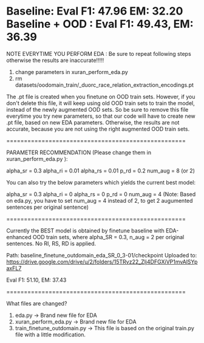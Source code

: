 Baseline: Eval F1: 47.96   EM: 32.20
Baseline + OOD : Eval F1: 49.43, EM: 36.39
===================================================

NOTE EVERYTIME YOU PERFORM EDA :  Be sure to repeat following steps otherwise the results are inaccurate!!!!!

1. change parameters in xuran_perform_eda.py
2. rm datasets/oodomain_train/_duorc_race_relation_extraction_encodings.pt


The .pt file is created when you finetune on OOD train sets. However, if you don't delete this file, it will keep using old OOD train sets to train the model, instead of the newly augmented OOD sets. So be sure to remove this file everytime you try new parameters, so that our code will have to create new .pt file, based on new EDA parameters. Otherwise, the results are not accurate, because you are not using the right augmented OOD train sets.


===================================================

PARAMETER RECOMMENDATION (Please change them in xuran_perform_eda.py ):

alpha_sr = 0.3
alpha_ri = 0.01
alpha_rs = 0.01
p_rd = 0.2
num_aug = 8 (or 2)

You can also try the below parameters which yields the current best model:

alpha_sr = 0.3
alpha_ri = 0
alpha_rs = 0
p_rd = 0
num_aug = 4  (Note: Based on eda.py, you have to set num_aug = 4 instead of 2, to get 2 augumented sentences per original sentence)

===================================================

Currently the BEST model is obtained by finetune baseline with EDA-enhanced OOD train sets, where alpha_SR = 0.3, n_aug = 2 per original sentences. No RI, RS, RD is applied. 

Path: baseline_finetune_outdomain_eda_SR_0_3-01/checkpoint
Uploaded to: https://drive.google.com/drive/u/2/folders/15TRvz22_Zlj4DFGXiVP1mvAlSYpaxFL7


Eval F1: 51.10, EM: 37.43

===================================================

What files are changed?

1. eda.py  -> Brand new file for EDA
2. xuran_perform_eda.py -> Brand new file for EDA
3. train_finetune_outdomain.py  -> This file is based on the original train.py file with a little modification. 

